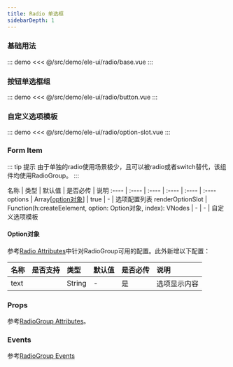 ```yaml
---
title: Radio 单选框
sidebarDepth: 1
---
```


### 基础用法
::: demo
<<< @/src/demo/ele-ui/radio/base.vue
:::

### 按钮单选框组
::: demo
<<< @/src/demo/ele-ui/radio/button.vue
:::

### 自定义选项模板
::: demo
<<< @/src/demo/ele-ui/radio/option-slot.vue
:::

### Form Item
::: tip 提示
由于单独的radio使用场景极少，且可以被radio或者switch替代，该组件均使用RadioGroup。
:::

名称  | 类型 | 默认值 | 是否必传 | 说明
:---- | :---- | :---- | :---- | :---- | :----
options | Array[[option对象](#option对象)] | true | - | 选项配置列表
renderOptionSlot | Function(h:createEelement, option: Option对象, index): VNodes | - | - | 自定义选项模板

#### Option对象

参考[Radio Attributes](https://element.eleme.cn/#/zh-CN/component/radio#radio-attributes)中针对RadioGroup可用的配置。此外新增以下配置：

名称  | 是否支持 | 类型 | 默认值 | 是否必传 | 说明
:---- | :---- | :---- | :---- | :---- | :----
text | <Badge text="是" type="tip"/> | String | - | 是 | 选项显示内容

### Props

参考[RadioGroup Attributes](https://element.eleme.cn/#/zh-CN/component/radio#radio-group-attributes)。


### Events
参考[RadioGroup Events](https://element.eleme.cn/#/zh-CN/component/radio#radio-group-events)



